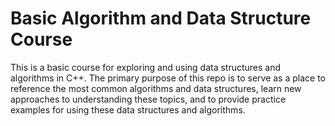 # Basic Algorithm and Data Structure Course

This is a basic course for exploring and using data structures and algorithms in C++. The primary purpose of this repo is to serve as a place to reference the most common algorithms and data structures, learn new approaches to understanding these topics, and to provide practice examples for using these data structures and algorithms.

